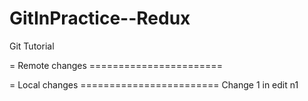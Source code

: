 # GitInPractice--Redux
Git Tutorial

= Remote changes =======================

= Local changes ========================
Change 1 in edit n1
